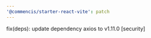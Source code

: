 ```yaml
---
'@commencis/starter-react-vite': patch
---
```


fix(deps): update dependency axios to v1.11.0 [security]

